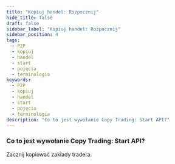 ```yaml
---
title: "Kopiuj handel: Rozpocznij"
hide_title: false
draft: false
sidebar_label: "Kopiuj handel: Rozpocznij"
sidebar_position: 4
tags:
  - P2P
  - kopiuj
  - handel
  - start
  - pojęcia
  - terminologia
keywords:
  - P2P
  - kopiuj
  - handel
  - start
  - pojęcia
  - terminologia
description: "Co to jest wywołanie Copy Trading: Start API?"
---
```


### Co to jest wywołanie Copy Trading: Start API?

Zacznij kopiować zakłady tradera.
